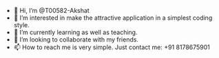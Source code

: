 - 👋 Hi, I’m @T00582-Akshat
- 👀 I’m interested in make the attractive application in a simplest coding style.
- 🌱 I’m currently learning as well as teaching.
- 💞️ I’m looking to collaborate with my friends.
- 📫 How to reach me is very simple. Just contact me: +91 8178675901

<!---
T00582-Akshat/T00582-Akshat is a ✨ special ✨ repository because its `README.md` (this file) appears on your GitHub profile.
You can click the Preview link to take a look at your changes.
--->
